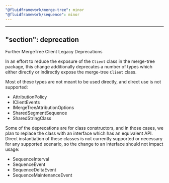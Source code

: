 ```yaml
---
"@fluidframework/merge-tree": minor
"@fluidframework/sequence": minor
---
```

---
"section": deprecation
---

Further MergeTree Client Legacy Deprecations

In an effort to reduce the exposure of the `Client` class in the merge-tree package, this change additionally deprecates a number of types which either directly or indirectly expose the merge-tree `Client` class.

Most of these types are not meant to be used directly, and direct use is not supported:

 - AttributionPolicy
 - IClientEvents
 - IMergeTreeAttributionOptions
 - SharedSegmentSequence
 - SharedStringClass

Some of the deprecations are for class constructors, and in those cases, we plan to replace the class with an interface which has an equivalent API. Direct instantiation of these classes is not currently supported or necessary for any supported scenario, so the change to an interface should not impact usage:
- SequenceInterval
- SequenceEvent
- SequenceDeltaEvent
- SequenceMaintenanceEvent
